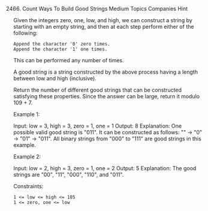 2466. Count Ways To Build Good Strings
Medium
Topics
Companies
Hint

Given the integers zero, one, low, and high, we can construct a string by starting with an empty string, and then at each step perform either of the following:

    Append the character '0' zero times.
    Append the character '1' one times.

This can be performed any number of times.

A good string is a string constructed by the above process having a length between low and high (inclusive).

Return the number of different good strings that can be constructed satisfying these properties. Since the answer can be large, return it modulo 109 + 7.

 

Example 1:

Input: low = 3, high = 3, zero = 1, one = 1
Output: 8
Explanation: 
One possible valid good string is "011". 
It can be constructed as follows: "" -> "0" -> "01" -> "011". 
All binary strings from "000" to "111" are good strings in this example.

Example 2:

Input: low = 2, high = 3, zero = 1, one = 2
Output: 5
Explanation: The good strings are "00", "11", "000", "110", and "011".

 

Constraints:

    1 <= low <= high <= 105
    1 <= zero, one <= low

